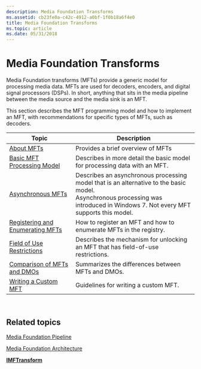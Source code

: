 ```yaml
---
description: Media Foundation Transforms
ms.assetid: cb23fe0a-c42c-4912-a0bf-1f0b18a6f4e0
title: Media Foundation Transforms
ms.topic: article
ms.date: 05/31/2018
---
```


# Media Foundation Transforms

Media Foundation transforms (MFTs) provide a generic model for processing media data. MFTs are used for decoders, encoders, and digital signal processors (DSPs). In short, anything that sits in the media pipeline between the media source and the media sink is an MFT.

This section describes the MFT programming model and how to implement an MFT, with recommendations for specific types of MFTs, such as decoders.



| Topic                                                                    | Description                                                                                                                                                                                         |
|--------------------------------------------------------------------------|-----------------------------------------------------------------------------------------------------------------------------------------------------------------------------------------------------|
| [About MFTs](about-mfts.md)                                             | Provides a brief overview of MFTs                                                                                                                                                                   |
| [Basic MFT Processing Model](basic-mft-processing-model.md)             | Describes in more detail the basic model for processing data with an MFT.                                                                                                                           |
| [Asynchronous MFTs](asynchronous-mfts.md)                               | Describes an asynchronous processing model that is an alternative to the basic model.<br/> Asynchronous processing was introduced in Windows 7. Not every MFT supports this model.<br/> |
| [Registering and Enumerating MFTs](registering-and-enumerating-mfts.md) | How to register an MFT and how to enumerate MFTs in the registry.                                                                                                                                   |
| [Field of Use Restrictions](field-of-use-restrictions.md)               | Describes the mechanism for unlocking an MFT that has field-of-use restrictions.                                                                                                                    |
| [Comparison of MFTs and DMOs](comparison-of-mfts-and-dmos.md)           | Summarizes the differences between MFTs and DMOs.                                                                                                                                                   |
| [Writing a Custom MFT](writing-a-custom-mft.md)                         | Guidelines for writing a custom MFT.                                                                                                                                                                |



 

## Related topics

<dl> <dt>

[Media Foundation Pipeline](media-foundation-pipeline.md)
</dt> <dt>

[Media Foundation Architecture](media-foundation-architecture.md)
</dt> <dt>

[**IMFTransform**](/windows/desktop/api/mftransform/nn-mftransform-imftransform)
</dt> </dl>

 

 




